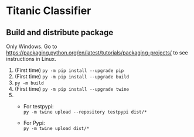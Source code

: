# Titanic Classifier

## Build and distribute package
Only Windows.
Go to https://packaging.python.org/en/latest/tutorials/packaging-projects/ to see instructions in Linux.

1. (First time) `py -m pip install --upgrade pip`
2. (First time) `py -m pip install --upgrade build`
3. `py -m build`
4. (First time) `py -m pip install --upgrade twine`
5.
    - For testpypi:  
        `py -m twine upload --repository testpypi dist/*`

    - For Pypi:  
        `py -m twine upload dist/*`